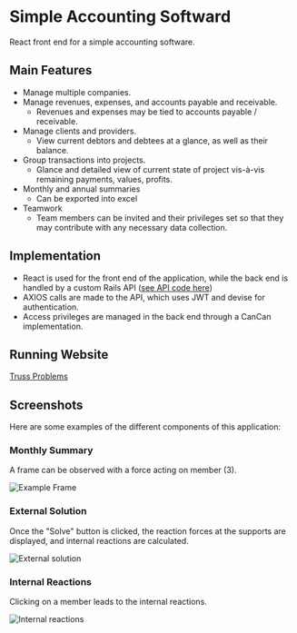 # Simple Accounting Softward
React front end for a simple accounting software.
## Main Features
- Manage multiple companies.
- Manage revenues, expenses, and accounts payable and receivable.
  - Revenues and expenses may be tied to accounts payable / receivable.
- Manage clients and providers.
  - View current debtors and debtees at a glance, as well as their balance.
- Group transactions into projects.
  - Glance and detailed view of current state of project vis-à-vis remaining payments, values, profits.
- Monthly and annual summaries
  - Can be exported into excel
- Teamwork
  - Team members can be invited and their privileges set so that they may contribute with any necessary data collection.
## Implementation
- React is used for the front end of the application, while the back end is handled by a custom Rails API ([see API code here](https://github.com/rafaelhrtd/abacont-backend))
- AXIOS calls are made to the API, which uses JWT and devise for authentication.
- Access privileges are managed in the back end through a CanCan implementation.
## Running Website
[Truss Problems](https://www.abacont.app/)
## Screenshots
Here are some examples of the different components of this application:
### Monthly Summary
A frame can be observed with a force acting on member (3).

![Example Frame](screenshots/truss.png)
### External Solution
Once the "Solve" button is clicked, the reaction forces at the supports are displayed, and internal reactions are calculated.

![External solution](screenshots/external-solution.png)
### Internal Reactions
Clicking on a member leads to the internal reactions.

![Internal reactions](screenshots/internal-reactions.png)